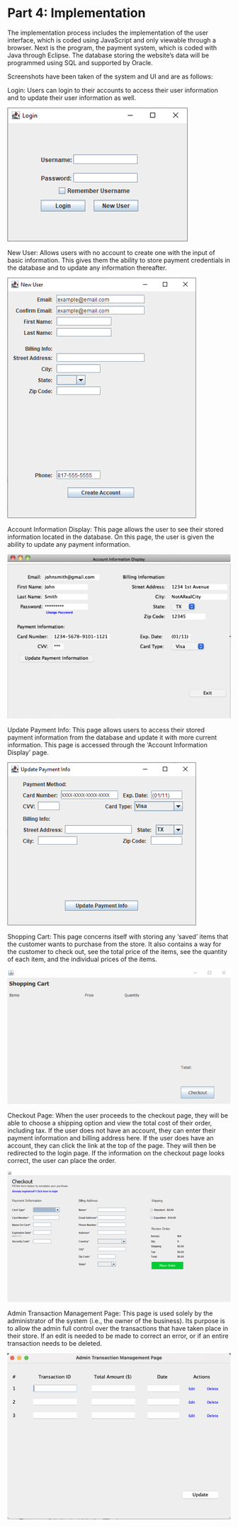 # Part 4: Implementation

The implementation process includes the implementation of the user interface, which is coded using JavaScript and only viewable through a browser. Next is the program, the payment system, which is coded with Java through Eclipse. The database storing the website’s data will be programmed using SQL and supported by Oracle.

Screenshots have been taken of the system and UI and are as follows:

Login: Users can login to their accounts to access their user information and to update their user information as well.

![](./User%20Login.png)

New User: Allows users with no account to create one with the input of basic information. This gives them the ability to store payment credentials in the database and to update any information thereafter.

![](./New%20User.png)

Account Information Display: This page allows the user to see their stored information located in the database. On this page, the user is given the ability to update any payment information.

![](./Display%20Info.png)

Update Payment Info: This page allows users to access their stored payment information from the database and update it with more current information. This page is accessed through the ‘Account Information Display’ page.

![](./Update%20Payment.png)

Shopping Cart: This page concerns itself with storing any ‘saved’ items that the customer wants to purchase from the store. It also contains a way for the customer to check out, see the total price of the items, see the quantity of each item, and the individual prices of the items.

![](./Shopping%20Cart.png)

Checkout Page: When the user proceeds to the checkout page, they will be able to choose a shipping option and view the total cost of their order, including tax. If the user does not have an account, they can enter their payment information and billing address here. If the user does have an account, they can click the link at the top of the page. They will then be redirected to the login page. If the information on the checkout page looks correct, the user can place the order.

![](./Checkout.png)

Admin Transaction Management Page: This page is used solely by the administrator of the system (i.e., the owner of the business). Its purpose is to allow the admin full control over the transactions that have taken place in their store. If an edit is needed to be made to correct an error, or if an entire transaction needs to be deleted.

![](./Management%20Page.png)

